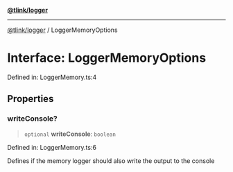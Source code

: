 [**@tlink/logger**](../README.md)

***

[@tlink/logger](../globals.md) / LoggerMemoryOptions

# Interface: LoggerMemoryOptions

Defined in: LoggerMemory.ts:4

## Properties

### writeConsole?

> `optional` **writeConsole**: `boolean`

Defined in: LoggerMemory.ts:6

Defines if the memory logger should also write the output to the console
